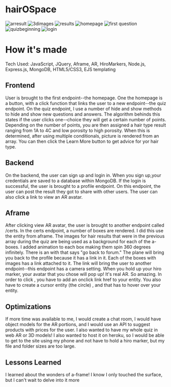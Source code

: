 # hairOSpace

![arresult](https://user-images.githubusercontent.com/22990146/38533945-7ae8bad6-3c49-11e8-9f30-3ef234594a37.png)
![3dimages](https://user-images.githubusercontent.com/22990146/38533976-a0dc5d42-3c49-11e8-854b-59d02469b0f4.png)
![results](https://user-images.githubusercontent.com/22990146/38533936-7613800e-3c49-11e8-8ed4-6e6dd03be9b8.png)
![homepage](https://user-images.githubusercontent.com/22990146/38533928-71216610-3c49-11e8-88d1-a5df4ab7b06d.png)
![first question](https://user-images.githubusercontent.com/22990146/38533926-6fbc3368-3c49-11e8-8043-6485297574b3.png)
![quizbeginning](https://user-images.githubusercontent.com/22990146/38533933-747f3c92-3c49-11e8-9284-20b1d614e8e3.png)
![login](https://user-images.githubusercontent.com/22990146/38533938-779f07c2-3c49-11e8-8b53-27908f3b2154.png)

# How it's made 
Tech Used: JavaScript, JQuery, Aframe, AR, HiroMarkers, Node.js, Express.js, MongoDB, HTML5/CSS3, EJS templating
## Frontend
User is brought to the first endpoint--the homepage. One the homepage is a button, with a click function that links the user to a new endpoint--the quiz endpoint. On the quiz endpoint, I use a number of hide and show methods to hide and show new questions and answers. The algorithm behinds this states if the user clicks one--choice  they will get a certain number of points. Depending on the number of points, you are then assigned a hair  type result ranging from 1A to 4C and low porosity to high porosity. When this is determined, after using multiple conditionals, picture is rendered from an array. You can then click the Learn More button to get advice for yor hair type. 
## Backend
On the backend, the user can sign up and login in. When you sign up,your credentials are saved to a database within MongoDB. If the login is successful, the user is brought to a profile endpoint. On this endpoint, the user can post the result they got to share with other users. The user can also click a link to view an AR avatar.

## Aframe
After clicking view AR avatar, the user is brought to another endpoint called /certs. In the certs endpoint, a number of boxes are rendered. I did this use the <a-box> entity from aframe. The images for hair results that were in the previous array during the quiz are being used as a background for each of the a-boxes. I added animation to each box making them spin 360 degrees infinitely. There is an <a-plane> with <a-text> that says "go back to forum." The plane will bring you back to the profile because it has a link in it. Each of the boxes with images has a link attached to it. The link will bring the user to another endpoint--this endpoint has a camera setting. When you hold up your hiro marker, your avatar that you chose will pop up! It's real AR. So amazing. In order to click , you have to add an onclick link href to your entity. You also have to create a cursor entity (the circle) , and that has to hover over your entity.

## Optimizations
If more time was available to me, I would create a chat room, I would have object models for the AR portions, and I would use an API to suggest products with prices for the user. I also wanted to have my whole quiz in web AR or 3D models! I also wanted to host it on heroku, so I would be able to get to the site using my phone and not have to hold a hiro marker, but my file and folder sizes are too large. 

## Lessons Learned 
I learned about the wonders of a-frame! I know I only touched the surface, but I can't wait to delve into it more
